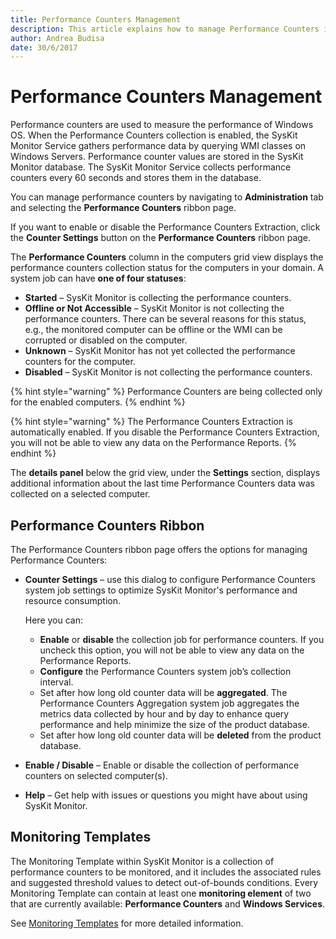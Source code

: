 ```yaml
---
title: Performance Counters Management
description: This article explains how to manage Performance Counters in SysKit Monitor.
author: Andrea Budisa
date: 30/6/2017
---
```


# Performance Counters Management

Performance counters are used to measure the performance of Windows OS. When the Performance Counters collection is enabled, the SysKit Monitor Service gathers performance data by querying WMI classes on Windows Servers. Performance counter values are stored in the SysKit Monitor database. The SysKit Monitor Service collects performance counters every 60 seconds and stores them in the database.

You can manage performance counters by navigating to **Administration** tab and selecting the **Performance Counters** ribbon page.

If you want to enable or disable the Performance Counters Extraction, click the **Counter Settings** button on the **Performance Counters** ribbon page.

The **Performance Counters** column in the computers grid view displays the performance counters collection status for the computers in your domain. A system job can have **one of four statuses**:

* **Started** – SysKit Monitor is collecting the performance counters.
* **Offline or Not Accessible** – SysKit Monitor is not collecting the performance counters. There can be several reasons for this status, e.g., the monitored computer can be offline or the WMI can be corrupted or disabled on the computer.
* **Unknown** – SysKit Monitor has not yet collected the performance counters for the computer.
* **Disabled** – SysKit Monitor is not collecting the performance counters.

{% hint style="warning" %}
Performance Counters are being collected only for the enabled computers.
{% endhint %}

{% hint style="warning" %}
The Performance Counters Extraction is automatically enabled. If you disable the Performance Counters Extraction, you will not be able to view any data on the Performance Reports.
{% endhint %}

The **details panel** below the grid view, under the **Settings** section, displays additional information about the last time Performance Counters data was collected on a selected computer.

## Performance Counters Ribbon

The Performance Counters ribbon page offers the options for managing Performance Counters:

* **Counter Settings** – use this dialog to configure Performance Counters system job settings to optimize SysKit Monitor's performance and resource consumption.

  Here you can:

  * **Enable** or **disable** the collection job for performance counters. If you uncheck this option, you will not be able to view any data on the Performance Reports.
  * **Configure** the Performance Counters system job’s collection interval.
  * Set after how long old counter data will be **aggregated**. The Performance Counters Aggregation system job aggregates the metrics data collected by hour and by day to enhance query performance and help minimize the size of the product database.
  * Set after how long old counter data will be **deleted** from the product database.

* **Enable / Disable** – Enable or disable the collection of performance counters on selected computer\(s\).
* **Help** – Get help with issues or questions you might have about using SysKit Monitor.

## Monitoring Templates

The Monitoring Template within SysKit Monitor is a collection of performance counters to be monitored, and it includes the associated rules and suggested threshold values to detect out-of-bounds conditions. Every Monitoring Template can contain at least one **monitoring element** of two that are currently available: **Performance Counters** and **Windows Services**.

See [Monitoring Templates](../get-to-know-syskit-monitor/administration/monitoring-templates.md) for more detailed information.

